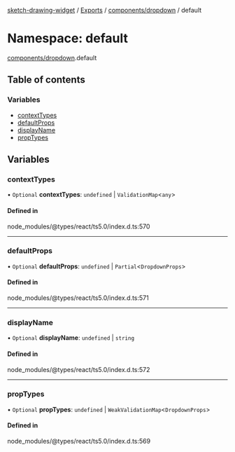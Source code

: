 [sketch-drawing-widget](../README.md) / [Exports](../modules.md) / [components/dropdown](components_dropdown.md) / default

# Namespace: default

[components/dropdown](components_dropdown.md).default

## Table of contents

### Variables

-   [contextTypes](components_dropdown.default.md#contexttypes)
-   [defaultProps](components_dropdown.default.md#defaultprops)
-   [displayName](components_dropdown.default.md#displayname)
-   [propTypes](components_dropdown.default.md#proptypes)

## Variables

### contextTypes

• `Optional` **contextTypes**: `undefined` \| `ValidationMap`\<`any`\>

#### Defined in

node_modules/@types/react/ts5.0/index.d.ts:570

---

### defaultProps

• `Optional` **defaultProps**: `undefined` \| `Partial`\<`DropdownProps`\>

#### Defined in

node_modules/@types/react/ts5.0/index.d.ts:571

---

### displayName

• `Optional` **displayName**: `undefined` \| `string`

#### Defined in

node_modules/@types/react/ts5.0/index.d.ts:572

---

### propTypes

• `Optional` **propTypes**: `undefined` \| `WeakValidationMap`\<`DropdownProps`\>

#### Defined in

node_modules/@types/react/ts5.0/index.d.ts:569
